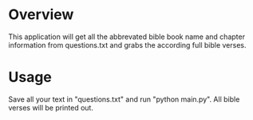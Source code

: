 # Overview
This application will get all the abbrevated bible book name and chapter information from questions.txt and grabs the according full bible verses. 

# Usage
Save all your text in "questions.txt" and run "python main.py". All bible verses will be printed out. 

